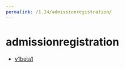 ```yaml
---
permalink: /1.14/admissionregistration/
---
```


# admissionregistration



* [v1beta1](v1beta1/index.md)
